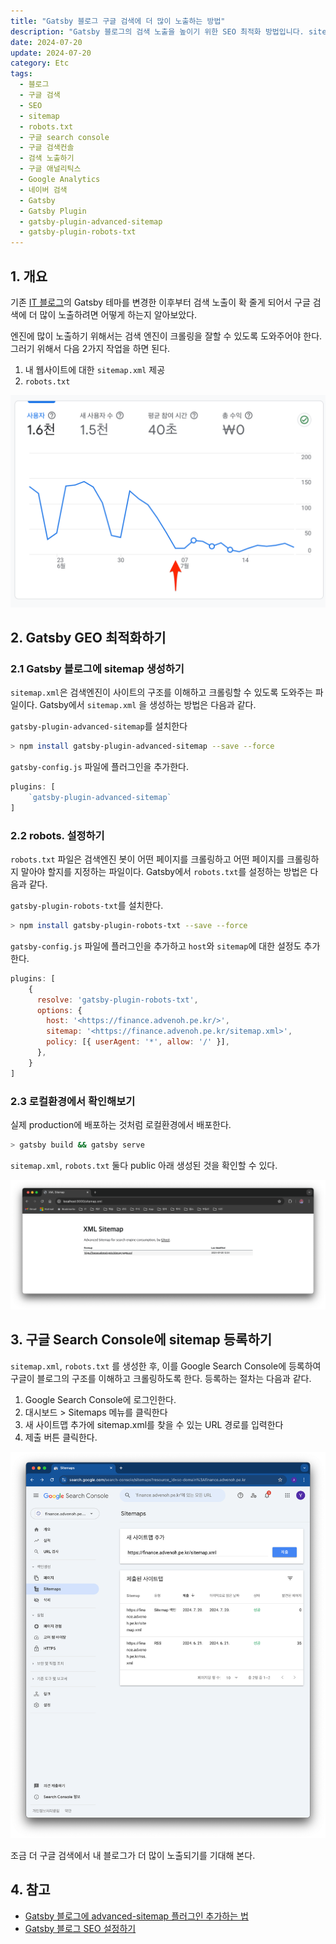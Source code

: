 ```yaml
---
title: "Gatsby 블로그 구글 검색에 더 많이 노출하는 방법"
description: "Gatsby 블로그의 검색 노출을 높이기 위한 SEO 최적화 방법입니다. sitemap.xml 생성, robots.txt 설정, 구글 Search Console 등록 등을 다룹니다."
date: 2024-07-20
update: 2024-07-20
category: Etc
tags:
  - 블로그
  - 구글 검색
  - SEO
  - sitemap
  - robots.txt
  - 구글 search console
  - 구글 검색컨솔
  - 검색 노출하기
  - 구글 애널리틱스
  - Google Analytics
  - 네이버 검색
  - Gatsby
  - Gatsby Plugin
  - gatsby-plugin-advanced-sitemap
  - gatsby-plugin-robots-txt
---
```


## 1. 개요

기존 [IT 블로그](https://blog.advenoh.pe.kr/)의 Gatsby 테마를 변경한 이후부터 검색 노출이 확 줄게 되어서 구글 검색에 더 많이 노출하려면 어떻게 하는지 알아보았다.

엔진에 많이 노출하기 위해서는 검색 엔진이 크롤링을 잘할 수 있도록 도와주어야 한다. 그러기 위해서 다음 2가지 작업을 하면 된다.

1. 내 웹사이트에 대한 `sitemap.xml` 제공
2. `robots.txt`

![구글 Analytics](image-20240720212332310.png)

## 2. Gatsby GEO 최적화하기

### 2.1 Gatsby 블로그에 sitemap 생성하기

`sitemap.xml`은 검색엔진이 사이트의 구조를 이해하고 크롤링할 수 있도록 도와주는 파일이다. Gatsby에서 `sitemap.xml` 을 생성하는 방법은 다음과 같다.

`gatsby-plugin-advanced-sitemap`를 설치한다

```bash
> npm install gatsby-plugin-advanced-sitemap --save --force
```

`gatsby-config.js` 파일에 플러그인을 추가한다.

```jsx
plugins: [
    `gatsby-plugin-advanced-sitemap`
]
```

### 2.2 robots. 설정하기

`robots.txt` 파일은 검색엔진 봇이 어떤 페이지를 크롤링하고 어떤 페이지를 크롤링하지 말아야 할지를 지정하는 파일이다. Gatsby에서 `robots.txt`를 설정하는 방법은 다음과 같다.

`gatsby-plugin-robots-txt`를 설치한다.

```bash
> npm install gatsby-plugin-robots-txt --save --force
```

`gatsby-config.js` 파일에 플러그인을 추가하고 `host`와 `sitemap`에 대한 설정도 추가한다.

```jsx
plugins: [
    {
      resolve: 'gatsby-plugin-robots-txt',
      options: {
        host: '<https://finance.advenoh.pe.kr/>',
        sitemap: '<https://finance.advenoh.pe.kr/sitemap.xml>',
        policy: [{ userAgent: '*', allow: '/' }],
      },
    }
]
```

### 2.3 로컬환경에서 확인해보기

실제 production에 배포하는 것처럼 로컬환경에서 배포한다.

```bash
> gatsby build && gatsby serve
```

`sitemap.xml`, `robots.txt` 둘다 public 아래 생성된 것을 확인할 수 있다.

![XML Sitemap](image-20240720212442012.png)

## 3. 구글 Search Console에 sitemap 등록하기

`sitemap.xml`, `robots.txt` 를 생성한 후, 이를 Google Search Console에 등록하여 구글이 블로그의 구조를 이해하고 크롤링하도록 한다. 등록하는 절차는 다음과 같다.

1. Google Search Console에 로그인한다.
2. 대시보드 > Sitemaps 메뉴를 클릭한다
3. 새 사이트맵 추가에 sitemap.xml를 찾을 수 있는 URL 경로를 입력한다
4. 제출 버튼 클릭한다.

![Search Console](image-20240720212456137.png)

조금 더 구글 검색에서 내 블로그가 더 많이 노출되기를 기대해 본다.

## 4. 참고

- [Gatsby 블로그에 advanced-sitemap 플러그인 추가하는 법](https://janeljs.github.io/blog/gatsby-advanced/)
- [Gatsby 블로그 SEO 설정하기](https://chamdom.blog/gatsby-blog-seo-1/)

